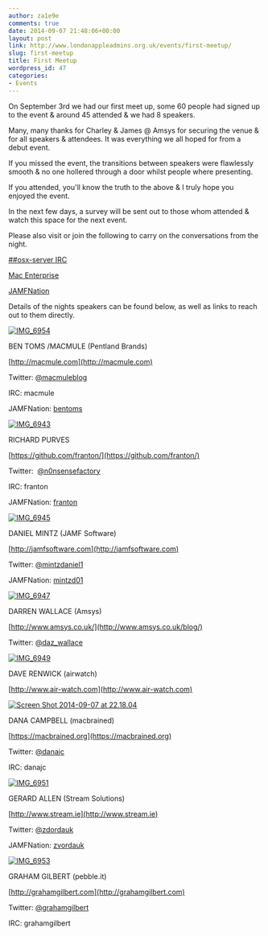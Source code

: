 ```yaml
---
author: za1e9e
comments: true
date: 2014-09-07 21:48:06+00:00
layout: post
link: http://www.londonappleadmins.org.uk/events/first-meetup/
slug: first-meetup
title: First Meetup
wordpress_id: 47
categories:
- Events
---
```


On September 3rd we had our first meet up, some 60 people had signed up to the event & around 45 attended & we had 8 speakers.

Many, many thanks for Charley & James @ Amsys for securing the venue & for all speakers & attendees. It was everything we all hoped for from a debut event.

If you missed the event, the transitions between speakers were flawlessly smooth & no one hollered through a door whilst people where presenting.

If you attended, you'll know the truth to the above & I truly hope you enjoyed the event.

In the next few days, a survey will be sent out to those whom attended & watch this space for the next event.

Please also visit or join the following to carry on the conversations from the night.

[##osx-server IRC](http://webchat.freenode.net/?channels=#%23osx-server)

[Mac Enterprise](http://www.macenterprise.org)

[JAMFNation](https://jamfnation.jamfsoftware.com/index.html)

Details of the nights speakers can be found below, as well as links to reach out to them directly.

[![IMG_6954](http://www.londonappleadmins.org.uk/wp-content/uploads/2014/09/IMG_69541.jpg)](http://www.londonappleadmins.org.uk/wp-content/uploads/2014/09/IMG_69541.jpg)



BEN TOMS /MACMULE (Pentland Brands)

[http://macmule.com](http://macmule.com)

Twitter: [@macmuleblog](https://twitter.com/macmuleblog)

IRC: macmule

JAMFNation: [bentoms](https://jamfnation.jamfsoftware.com/viewProfile.html?userID=1120)



[![IMG_6943](http://www.londonappleadmins.org.uk/wp-content/uploads/2014/09/IMG_69431-1024x532.jpg)](http://www.londonappleadmins.org.uk/wp-content/uploads/2014/09/IMG_69431.jpg)



RICHARD PURVES

[https://github.com/franton/](https://github.com/franton/)

Twitter:  [@n0nsensefactory](https://twitter.com/n0nsensefactory)

IRC: franton

JAMFNation: [franton](https://jamfnation.jamfsoftware.com/viewProfile.html?userID=6682)


[![IMG_6945](http://www.londonappleadmins.org.uk/wp-content/uploads/2014/09/IMG_69451-e1410123573875.jpg)](http://www.londonappleadmins.org.uk/wp-content/uploads/2014/09/IMG_69451-e1410123573875.jpg)




DANIEL MINTZ (JAMF Software)

[http://jamfsoftware.com](http://jamfsoftware.com)

Twitter: [@mintzdaniel1](https://twitter.com/mintzdaniel1)

JAMFNation: [mintzd01](https://jamfnation.jamfsoftware.com/viewProfile.html?userID=1901)

[![IMG_6947](http://www.londonappleadmins.org.uk/wp-content/uploads/2014/09/IMG_69471-e1410124008708.jpg)](http://www.londonappleadmins.org.uk/wp-content/uploads/2014/09/IMG_69471-e1410124008708.jpg)





DARREN WALLACE (Amsys)

[http://www.amsys.co.uk/](http://www.amsys.co.uk/blog/)

Twitter: [@daz_wallace](https://twitter.com/Daz_Wallace)

[![IMG_6949](http://www.londonappleadmins.org.uk/wp-content/uploads/2014/09/IMG_69491-e1410124261755.jpg)](http://www.londonappleadmins.org.uk/wp-content/uploads/2014/09/IMG_69491-e1410124261755.jpg)







DAVE RENWICK (airwatch)

[http://www.air-watch.com](http://www.air-watch.com)

[![Screen Shot 2014-09-07 at 22.18.04](http://www.londonappleadmins.org.uk/wp-content/uploads/2014/09/Screen-Shot-2014-09-07-at-22.18.04-e1410124734801.png)](http://www.londonappleadmins.org.uk/wp-content/uploads/2014/09/Screen-Shot-2014-09-07-at-22.18.04-e1410124734801.png)






DANA CAMPBELL (macbrained)

[https://macbrained.org](https://macbrained.org)

Twitter: [@danajc](https://twitter.com/danajc)

IRC: danajc



[![IMG_6951](http://www.londonappleadmins.org.uk/wp-content/uploads/2014/09/IMG_69511-e1410125432360.jpg)](http://www.londonappleadmins.org.uk/wp-content/uploads/2014/09/IMG_69511-e1410125432360.jpg)



GERARD ALLEN (Stream Solutions)

[http://www.stream.ie](http://www.stream.ie)

Twitter: [@zdordauk](https://twitter.com/zvordauk)

JAMFNation: [zvordauk](https://jamfnation.jamfsoftware.com/viewProfile.html?userID=1001)



[![IMG_6953](http://www.londonappleadmins.org.uk/wp-content/uploads/2014/09/IMG_69531-e1410125650578.jpg)](http://www.londonappleadmins.org.uk/wp-content/uploads/2014/09/IMG_69531-e1410125650578.jpg)





GRAHAM GILBERT (pebble.it)

[http://grahamgilbert.com](http://grahamgilbert.com)

Twitter: [@grahamgilbert](https://twitter.com/grahamgilbert)

IRC: grahamgilbert
